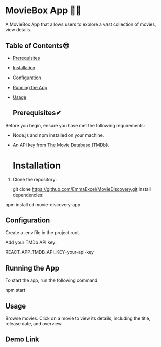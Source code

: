 # MovieBox App 👨‍💻

A MovieBox App that allows users to explore a vast collection of movies, view details.

## Table of Contents😎

- [Prerequisites](#prerequisites)
- [Installation](#installation)
- [Configuration](#configuration)
- [Running the App](#running-the-app)
- [Usage](#usage)


  ## Prerequisites✔

Before you begin, ensure you have met the following requirements:

- Node.js and npm installed on your machine.
- An API key from [The Movie Database (TMDb)](https://www.themoviedb.org/documentation/api).

  # Installation

1. Clone the repository:

   
   git clone https://github.com/EmmaExcel/MovieDiscovery.git
Install dependencies:

npm install
   cd movie-discovery-app

## Configuration
Create a .env file in the project root.

Add your TMDb API key:

REACT_APP_TMDB_API_KEY=your-api-key

## Running the App
To start the app, run the following command:

npm start

## Usage
Browse movies.
Click on a movie to view its details, including the title, release date, and overview.


## Demo Link
